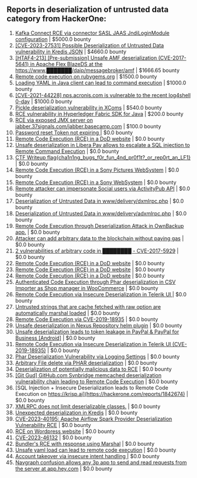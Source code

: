 ## Reports in deserialization of untrusted data category from HackerOne:
1. [Kafka Connect RCE via connector SASL  JAAS JndiLoginModule configuration](https://hackerone.com/reports/1529790) | $5000.0 bounty
2. [[CVE-2023-27531] Possible Deserialization of Untrusted Data vulnerability in Kredis JSON](https://hackerone.com/reports/2071554) | $4660.0 bounty
3. [[HTAF4-213] [Pre-submission] Unsafe AMF deserialization (CVE-2017-5641) in Apache Flex BlazeDS at the https://www.███████/daip/messagebroker/amf](https://hackerone.com/reports/728614) | $1666.65 bounty
4. [Remote code execution on rubygems.org](https://hackerone.com/reports/274990) | $1500.0 bounty
5. [Loading YAML in Java client can lead to command execution](https://hackerone.com/reports/1167773) | $1000.0 bounty
6. [[CVE-2021-44228] nps.acronis.com is vulnerable to the recent log4shell 0-day](https://hackerone.com/reports/1425474) | $1000.0 bounty
7. [Pickle deserialization vulnerability in XComs](https://hackerone.com/reports/2334460) | $540.0 bounty
8. [RCE vulnerability in Hyperledger Fabric SDK for Java](https://hackerone.com/reports/801370) | $200.0 bounty
9. [RCE via exposed JMX server on jabber.37signals.com/jabber.basecamp.com](https://hackerone.com/reports/1456063) | $100.0 bounty
10. [Password reset Token not expiring ](https://hackerone.com/reports/220185) | $0.0 bounty
11. [Remote Code Execution (RCE) in a DoD website](https://hackerone.com/reports/329397) | $0.0 bounty
12. [Unsafe deserialization in Libera Pay allows to escalate a SQL injection to Remote Command Execution](https://hackerone.com/reports/361341) | $0.0 bounty
13. [CTF Writeup flag{cha1n1ng_bugs_f0r_fun_4nd_pr0f1t?_or_rep0rt_an_LF1}](https://hackerone.com/reports/415275) | $0.0 bounty
14. [Remote Code Execution (RCE) in a Sony Pictures WebSystem](https://hackerone.com/reports/330028) | $0.0 bounty
15. [Remote Code Execution (RCE) in a Sony WebSystem](https://hackerone.com/reports/329572) | $0.0 bounty
16. [Remote attacker can impersonate Social users via ActivityPub API](https://hackerone.com/reports/461308) | $0.0 bounty
17. [Deserialization of Untrusted Data in www/delivery/dxmlrpc.php](https://hackerone.com/reports/542670) | $0.0 bounty
18. [Deserialization of Untrusted Data in www/delivery/adxmlrpc.php](https://hackerone.com/reports/512076) | $0.0 bounty
19. [Remote Code Execution through Deserialization Attack in OwnBackup app.](https://hackerone.com/reports/562335) | $0.0 bounty
20. [Attacker can add arbitrary data to the blockchain without paying gas](https://hackerone.com/reports/396954) | $0.0 bounty
21. [2 vulnerabilities of arbitrary code in ████████  - CVE-2017-5929](https://hackerone.com/reports/272979) | $0.0 bounty
22. [Remote Code Execution (RCE) in a DoD website](https://hackerone.com/reports/329400) | $0.0 bounty
23. [Remote Code Execution (RCE) in a DoD website](https://hackerone.com/reports/329399) | $0.0 bounty
24. [Remote Code Execution (RCE) in a DoD website](https://hackerone.com/reports/329376) | $0.0 bounty
25. [Authenticated Code Execution through Phar deserialization in CSV Importer as Shop manager in WooCommerce](https://hackerone.com/reports/403083) | $0.0 bounty
26. [Remote Code Execution via Insecure Deserialization in Telerik UI ](https://hackerone.com/reports/838196) | $0.0 bounty
27. [Untrusted strings that are cache fetched with raw option are automatically marshal loaded](https://hackerone.com/reports/413388) | $0.0 bounty
28. [Remote Code Execution via CVE-2019-18935](https://hackerone.com/reports/913695) | $0.0 bounty
29. [Unsafe deserialization in Nexus Repository helm plugin](https://hackerone.com/reports/917843) | $0.0 bounty
30. [Unsafe deserialization leads to token leakage in PayPal & PayPal for Business [Android]](https://hackerone.com/reports/453791) | $0.0 bounty
31. [Remote Code Execution via Insecure Deserialization in Telerik UI (CVE-2019-18935)](https://hackerone.com/reports/1174185) | $0.0 bounty
32. [Phar Deserialization Vulnerability via Logging Settings](https://hackerone.com/reports/1063039) | $0.0 bounty
33. [Arbitrary File delete via PHAR deserialization](https://hackerone.com/reports/921288) | $0.0 bounty
34. [Deserialization of potentially malicious data to RCE](https://hackerone.com/reports/1415436) | $0.0 bounty
35. [[Git Gud] GitHub.com Svnbridge memcached deserialization vulnerability chain leading to Remote Code Execution](https://hackerone.com/reports/1593913) | $0.0 bounty
36. [SQL Injection + Insecure Deserialization leads to Remote Code Execution on https://krisp.ai](https://hackerone.com/reports/1842674) | $0.0 bounty
37. [XMLRPC does not limit deserializable classes.](https://hackerone.com/reports/1189419) | $0.0 bounty
38. [Unexpected deserialization in Kredis](https://hackerone.com/reports/1702859) | $0.0 bounty
39. [CVE-2023-40195: Apache Airflow Spark Provider Deserialization Vulnerability RCE](https://hackerone.com/reports/2127968) | $0.0 bounty
40. [RCE on Wordpress website](https://hackerone.com/reports/2248328) | $0.0 bounty
41. [CVE-2023-46132](https://hackerone.com/reports/2255968) | $0.0 bounty
42. [Bundler's RCE with response using Marshal](https://hackerone.com/reports/1119120) | $0.0 bounty
43. [Unsafe yaml load can lead to remote code execution](https://hackerone.com/reports/2467232) | $0.0 bounty
44. [Account takeover via insecure intent handling  ](https://hackerone.com/reports/2516732) | $0.0 bounty
45. [Navgraph confusion allows any 3p app to send and read requests from the server at app.hey.com](https://hackerone.com/reports/2552879) | $0.0 bounty